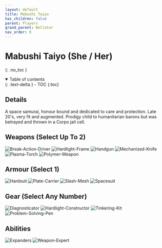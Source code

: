 ```yaml
---
layout: default
title: Mabushi Taiyo
has_children: false
parent: Players
grand_parent: Bellator
nav_order: 0
---
```

# Mabushi Taiyo (She / Her)
{: .no_toc }

<details open markdown="block">
  <summary>
    Table of contents
  </summary>
  {: .text-delta }
- TOC
{:toc}
</details>


## Details
A space samurai, honour bound and dedicated to care and protection. Late 20's, very fit and augmented. Prodigy child to humanitarian barons but was betrayed and thrown in a Corpo jail cell. 

## Weapons (Select Up To 2)
![Break-Action-Driver](Game/Blocks/Break-Action-Driver)
![Hardlight-Frame](Game/Blocks/Hardlight-Frame)
![Handgun](Game/Blocks/Handgun)
![Mechanized-Knife](Game/Blocks/Mechanized-Knife)
![Plasma-Torch](Game/Blocks/Plasma-Torch)
![Polymer-Weapon](Game/Blocks/Polymer-Weapon)

## Armour (Select 1)
![Hardsuit](Game/Blocks/Hardsuit)
![Plate-Carrier](Game/Blocks/Plate-Carrier)
![Slash-Mesh](Game/Blocks/Slash-Mesh)
![Spacesuit](Game/Blocks/Spacesuit)

## Gear (Select Any Number)
![Diagnosticator](Game/Blocks/Diagnosticator)
![Hardlight-Constructor](Game/Blocks/Hardlight-Constructor)
![Tinkering-Kit](Game/Blocks/Tinkering-Kit)
![Problem-Solving-Pen](Game/Blocks/Problem-Solving-Pen)

## Abilities
![Expanders](Game/Blocks/Expanders)
![Weapon-Expert](Game/Blocks/Weapon-Expert)

